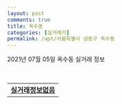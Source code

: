 ```yaml
---
layout: post
comments: true
title: 옥수동
categories: [실거래가]
permalink: /apt/서울특별시 성동구 옥수동
---
```


2021년 07월 05일 옥수동 실거래 정보

<script type="text/javascript">
  google.charts.load('current', {'packages':['corechart']});
  google.charts.setOnLoadCallback(drawChart);

  function drawChart() {
    var data = google.visualization.arrayToDataTable([['거래일', '매매', '전월세', '전매'], ['20-07', 37, 115, 0], ['20-08', 19, 78, 0], ['20-09', 17, 71, 0], ['20-10', 22, 108, 0], ['20-11', 36, 112, 0], ['20-12', 42, 123, 0], ['21-01', 26, 146, 0], ['21-02', 18, 117, 0], ['21-03', 15, 87, 0], ['21-04', 16, 71, 0], ['21-05', 14, 81, 0], ['21-06', 10, 67, 0]]);

    var options = {
      title: '최근 유형별 거래량 추이',
      legend: { position: 'bottom' }
    };

    var chart = new google.visualization.LineChart(document.getElementById('columnchart_material'));
    chart.draw(data, (options));
  }
</script>

<div id="columnchart_material" style="width: 95%; margin-left: -35px; display: block"></div>
<br>
<table>
  <tr>
    <td colspan="4" style="font-weight: bold;"><a href="https://search.naver.com/search.naver?query=옥수동 실거래정보없음">실거래정보없음</a></td>
  </tr>
    
</table>
    